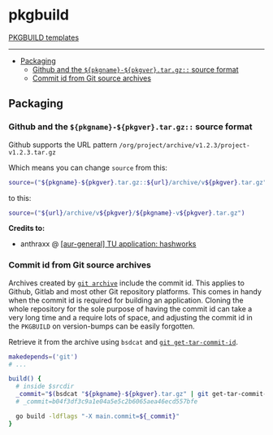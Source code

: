 # pkgbuild

[PKGBUILD templates](./.pkgbuild-templates)

---

- [Packaging](#packaging)
  - [Github and the `${pkgname}-${pkgver}.tar.gz::` source format](#github-and-the-pkgname-pkgvertargz-source-format)
  - [Commit id from Git source archives](#commit-id-from-git-source-archives)

## Packaging

### Github and the `${pkgname}-${pkgver}.tar.gz::` source format

Github supports the URL pattern `/org/project/archive/v1.2.3/project-v1.2.3.tar.gz`

Which means you can change `source` from this:

```bash
source=("${pkgname}-${pkgver}.tar.gz::${url}/archive/v${pkgver}.tar.gz")
```

to this:

```bash
source=("${url}/archive/v${pkgver}/${pkgname}-v${pkgver}.tar.gz")
```

**Credits to:**

- anthraxx @ [[aur-general] TU application: hashworks](https://lists.archlinux.org/pipermail/aur-general/2020-June/035805.html)

### Commit id from Git source archives

Archives created by [`git archive`](https://git-scm.com/docs/git-archive)
include the commit id. This applies to Github, Gitlab and most other Git
repository platforms. This comes in handy when the commit id is required for
building an application. Cloning the whole repository for the sole purpose of
having the commit id can take a very long time and a require lots of space,
and adjusting the commit id in the `PKGBUILD` on version-bumps can be easily forgotten.

Retrieve it from the archive using `bsdcat` and [`git get-tar-commit-id`](https://git-scm.com/docs/git-get-tar-commit-id).

```bash
makedepends=('git')
# ...

build() {
  # inside $srcdir
  _commit="$(bsdcat "${pkgname}-${pkgver}.tar.gz" | git get-tar-commit-id)"
  # _commit=b04f3df3c9a1e04a5e5c2b6065aea46ecd557bfe

  go build -ldflags "-X main.commit=${_commit}"
}
```
